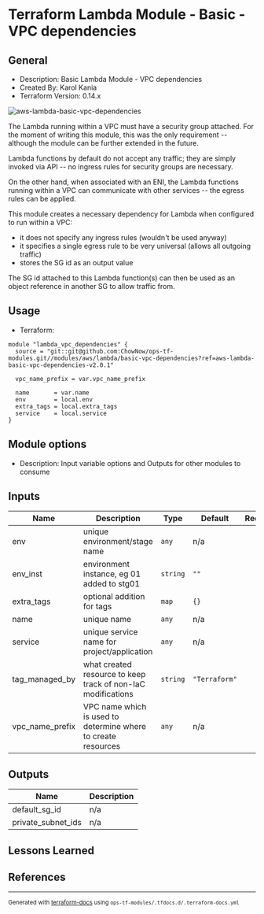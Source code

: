 <!-- BEGIN_TF_DOCS -->
# Terraform Lambda Module - Basic - VPC dependencies

## General

* Description: Basic Lambda Module - VPC dependencies
* Created By: Karol Kania
* Terraform Version: 0.14.x

![aws-lambda-basic-vpc-dependencies](https://github.com/ChowNow/ops-tf-modules/workflows/aws-lambda-basic-vpc-dependencies/badge.svg)

The Lambda running within a VPC must have a security group attached. For the moment of writing this module, this was the only requirement -- although the module can be further extended in the future.

Lambda functions by default do not accept any traffic; they are simply invoked via API -- no ingress rules for security groups are necessary.

On the other hand, when associated with an ENI, the Lambda functions running within a VPC can communicate with other services -- the egress rules can be applied.

This module creates a necessary dependency for Lambda when configured to run within a VPC:

- it does not specify any ingress rules (wouldn't be used anyway)
- it specifies a single egress rule to be very universal (allows all outgoing traffic)
- stores the SG id as an output value

The SG id attached to this Lambda function(s) can then be used as an object reference in another SG to allow traffic from.

## Usage

* Terraform:

```hcl
module "lambda_vpc_dependencies" {
  source = "git::git@github.com:ChowNow/ops-tf-modules.git//modules/aws/lambda/basic-vpc-dependencies?ref=aws-lambda-basic-vpc-dependencies-v2.0.1"

  vpc_name_prefix = var.vpc_name_prefix

  name       = var.name
  env        = local.env
  extra_tags = local.extra_tags
  service    = local.service
}
```

## Module options

* Description: Input variable options and Outputs for other modules to consume

## Inputs

| Name | Description | Type | Default | Required |
|------|-------------|------|---------|:--------:|
| env | unique environment/stage name | `any` | n/a | yes |
| env\_inst | environment instance, eg 01 added to stg01 | `string` | `""` | no |
| extra\_tags | optional addition for tags | `map` | `{}` | no |
| name | unique name | `any` | n/a | yes |
| service | unique service name for project/application | `any` | n/a | yes |
| tag\_managed\_by | what created resource to keep track of non-IaC modifications | `string` | `"Terraform"` | no |
| vpc\_name\_prefix | VPC name which is used to determine where to create resources | `any` | n/a | yes |

## Outputs

| Name | Description |
|------|-------------|
| default\_sg\_id | n/a |
| private\_subnet\_ids | n/a |

## Lessons Learned

## References

---

<sub>Generated with [terraform-docs](https://terraform-docs.io/) using `ops-tf-modules/.tfdocs.d/.terraform-docs.yml`<sub>
<!-- END_TF_DOCS -->
